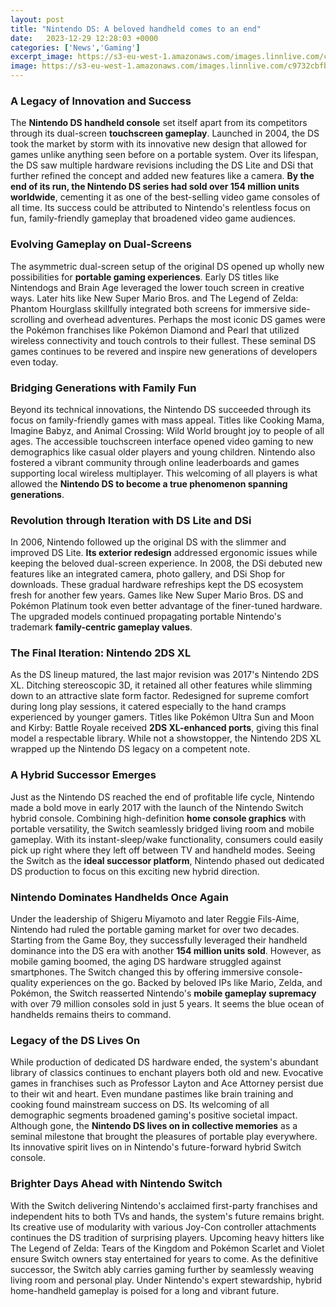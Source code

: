 ```yaml
---
layout: post
title: "Nintendo DS: A beloved handheld comes to an end"
date:   2023-12-29 12:28:03 +0000
categories: ['News','Gaming']
excerpt_image: https://s3-eu-west-1.amazonaws.com/images.linnlive.com/c9732cbfb4899b27b5fc880737301c3f/6a66aeec-65fd-4fd5-a8ef-89326abdbb27.jpg
image: https://s3-eu-west-1.amazonaws.com/images.linnlive.com/c9732cbfb4899b27b5fc880737301c3f/6a66aeec-65fd-4fd5-a8ef-89326abdbb27.jpg
---
```


### A Legacy of Innovation and Success
The **Nintendo DS handheld console** set itself apart from its competitors through its dual-screen **touchscreen gameplay**. Launched in 2004, the DS took the market by storm with its innovative new design that allowed for games unlike anything seen before on a portable system. Over its lifespan, the DS saw multiple hardware revisions including the DS Lite and DSi that further refined the concept and added new features like a camera. **By the end of its run, the Nintendo DS series had sold over 154 million units worldwide**, cementing it as one of the best-selling video game consoles of all time. Its success could be attributed to Nintendo's relentless focus on fun, family-friendly gameplay that broadened video game audiences.
### Evolving Gameplay on Dual-Screens 
The asymmetric dual-screen setup of the original DS opened up wholly new possibilities for **portable gaming experiences**. Early DS titles like Nintendogs and Brain Age leveraged the lower touch screen in creative ways. Later hits like New Super Mario Bros. and The Legend of Zelda: Phantom Hourglass skillfully integrated both screens for immersive side-scrolling and overhead adventures. Perhaps the most iconic DS games were the Pokémon franchises like Pokémon Diamond and Pearl that utilized wireless connectivity and touch controls to their fullest. These seminal DS games continues to be revered and inspire new generations of developers even today.
### Bridging Generations with Family Fun
Beyond its technical innovations, the Nintendo DS succeeded through its focus on family-friendly games with mass appeal. Titles like Cooking Mama, Imagine Babyz, and Animal Crossing: Wild World brought joy to people of all ages. The accessible touchscreen interface opened video gaming to new demographics like casual older players and young children. Nintendo also fostered a vibrant community through online leaderboards and games supporting local wireless multiplayer. This welcoming of all players is what allowed the **Nintendo DS to become a true phenomenon spanning generations**.
### Revolution through Iteration with DS Lite and DSi
In 2006, Nintendo followed up the original DS with the slimmer and improved DS Lite. **Its exterior redesign** addressed ergonomic issues while keeping the beloved dual-screen experience. In 2008, the DSi debuted new features like an integrated camera, photo gallery, and DSi Shop for downloads. These gradual hardware refreships kept the DS ecosystem fresh for another few years. Games like New Super Mario Bros. DS and Pokémon Platinum took even better advantage of the finer-tuned hardware. The upgraded models continued propagating portable Nintendo's trademark **family-centric gameplay values**. 
### The Final Iteration: Nintendo 2DS XL  
As the DS lineup matured, the last major revision was 2017's Nintendo 2DS XL. Ditching stereoscopic 3D, it retained all other features while slimming down to an attractive slate form factor. Redesigned for supreme comfort during long play sessions, it catered especially to the hand cramps experienced by younger gamers. Titles like Pokémon Ultra Sun and Moon and Kirby: Battle Royale received **2DS XL-enhanced ports**, giving this final model a respectable library. While not a showstopper, the Nintendo 2DS XL wrapped up the Nintendo DS legacy on a competent note.
### A Hybrid Successor Emerges
Just as the Nintendo DS reached the end of profitable life cycle, Nintendo made a bold move in early 2017 with the launch of the Nintendo Switch hybrid console. Combining high-definition **home console graphics** with portable versatility, the Switch seamlessly bridged living room and mobile gameplay. With its instant-sleep/wake functionality, consumers could easily pick up right where they left off between TV and handheld modes. Seeing the Switch as the **ideal successor platform**, Nintendo phased out dedicated DS production to focus on this exciting new hybrid direction.
### Nintendo Dominates Handhelds Once Again
Under the leadership of Shigeru Miyamoto and later Reggie Fils-Aime, Nintendo had ruled the portable gaming market for over two decades. Starting from the Game Boy, they successfully leveraged their handheld dominance into the DS era with another **154 million units sold**. However, as mobile gaming boomed, the aging DS hardware struggled against smartphones. The Switch changed this by offering immersive console-quality experiences on the go. Backed by beloved IPs like Mario, Zelda, and Pokémon, the Switch reasserted Nintendo's **mobile gameplay supremacy** with over 79 million consoles sold in just 5 years. It seems the blue ocean of handhelds remains theirs to command.
### Legacy of the DS Lives On
While production of dedicated DS hardware ended, the system's abundant library of classics continues to enchant players both old and new. Evocative games in franchises such as Professor Layton and Ace Attorney persist due to their wit and heart. Even mundane pastimes like brain training and cooking found mainstream success on DS. Its welcoming of all demographic segments broadened gaming's positive societal impact. Although gone, the **Nintendo DS lives on in collective memories** as a seminal milestone that brought the pleasures of portable play everywhere. Its innovative spirit lives on in Nintendo's future-forward hybrid Switch console.
### Brighter Days Ahead with Nintendo Switch
With the Switch delivering Nintendo's acclaimed first-party franchises and independent hits to both TVs and hands, the system's future remains bright. Its creative use of modularity with various Joy-Con controller attachments continues the DS tradition of surprising players. Upcoming heavy hitters like The Legend of Zelda: Tears of the Kingdom and Pokémon Scarlet and Violet ensure Switch owners stay entertained for years to come. As the definitive successor, the Switch ably carries gaming further by seamlessly weaving living room and personal play. Under Nintendo's expert stewardship, hybrid home-handheld gameplay is poised for a long and vibrant future.